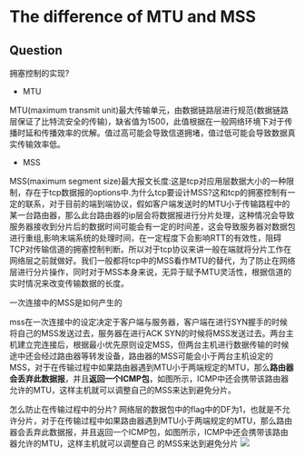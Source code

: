 # The difference of MTU and MSS

## Question

拥塞控制的实现?

+ MTU

MTU(maximum transmit unit)最大传输单元，由数据链路层进行规范(数据链路层保证了比特流安全的传输)，缺省值为1500，此值根据在一般网络环境下对于传播时延和传播效率的优解。值过高可能会导致信道拥堵，值过低可能会导致数据真实传输效率低。

+ MSS

MSS(maximum segment size)最大报文长度:这是tcp对应用层数据大小的一种限制，存在于tcp数据报的options中.为什么tcp要设计MSS?这和tcp的拥塞控制有一定的联系，对于目前的端到端协议，假如客户端发送时的MTU小于传输路程中的某一台路由器，那么此台路由器的ip层会将数据报进行分片处理，这种情况会导致服务器接收到分片后的数据时间可能会有一定的时间差，这会导致服务器对数据包进行重组,影响末端系统的处理时间，在一定程度下会影响RTT的有效性，阻碍TCP对传输信道的拥塞控制判断。所以对于tcp协议来讲一般在端就将分片工作在网络层之前就做好。我们一般都将tcp中的MSS看作MTU的替代，为了防止在网络层进行分片操作，同时对于MSS本身来说，无异于赋予MTU灵活性，根据信道的实时情况来改变传输数据的长度。


一次连接中的MSS是如何产生的

   mss在一次连接中的设定决定于客户端与服务器，客户端在进行SYN握手的时候将自己的MSS发送过去，服务器在进行ACK SYN的时候将MSS发送过去。两台主机建立完连接后，根据最小优先原则设定MSS，但两台主机进行数据传输的时候途中还会经过路由器等转发设备，路由器的MSS可能会小于两台主机设定的MSS，对于在传输过程中如果路由器遇到MTU小于两端规定的MTU，那么**路由器会丢弃此数据报**，并且**返回一个ICMP包**，如图所示，ICMP中还会携带该路由器允许的MTU，这样主机就可以调整自己的MSS来达到避免分片。

怎么防止在传输过程中的分片?
网络层的数据包中的flag中的DF为1，也就是不允许分片，对于在传输过程中如果路由器遇到MTU小于两端规定的MTU，那么路由器会丢弃此数据报，并且返回一个ICMP包，如图所示，ICMP中还会携带该路由器允许的MTU，这样主机就可以调整自己
的MSS来达到避免分片
![](https://img-blog.csdnimg.cn/img_convert/0720da52cde591367dc7ec57eacadffd.png)


